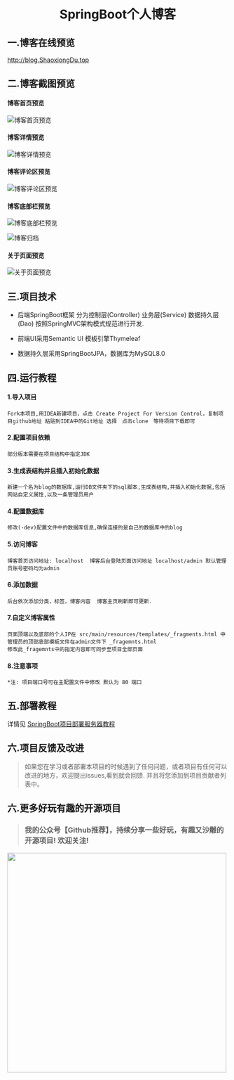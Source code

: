 # <center>SpringBoot个人博客</center>

## 一.博客在线预览

<a href='http://blog.shaoxiongdu.top' target ='_blank' >http://blog.ShaoxiongDu.top </a>


## 二.博客截图预览 &nbsp;&nbsp;&nbsp;

#### 博客首页预览

![博客首页预览](https://gitee.com/ShaoxiongDu/imageBed/raw/master/image-20210323210101326.png)

#### 博客详情预览

![博客详情预览](https://gitee.com/ShaoxiongDu/imageBed/raw/master/image-20210323210154613.png)

#### 博客评论区预览

![博客评论区预览](https://gitee.com/ShaoxiongDu/imageBed/raw/master/image-20210323210236492.png)

#### 博客底部栏预览

![博客底部栏预览](https://gitee.com/ShaoxiongDu/imageBed/raw/master/image-20210323210302817.png)

![博客归档](https://gitee.com/ShaoxiongDu/imageBed/raw/master/image-20210323210329394.png)

#### 关于页面预览

![关于页面预览](https://gitee.com/ShaoxiongDu/imageBed/raw/master/image-20210323210350355.png)


## 三.项目技术

* 后端SpringBoot框架 分为控制层(Controller) 业务层(Service) 数据持久层(Dao) 按照SpringMVC架构模式规范进行开发.

* 前端UI采用Semantic UI 模板引擎Thymeleaf 

* 数据持久层采用SpringBootJPA，数据库为MySQL8.0

## 四.运行教程

#### 1.导入项目

    Fork本项目,用IDEA新建项目，点击 Create Project For Version Control，复制项目github地址 粘贴到IDEA中的Git地址 选择　点击clone　等待项目下载即可

#### 2.配置项目依赖

    部分版本需要在项目结构中指定JDK

#### 3.生成表结构并且插入初始化数据

    新建一个名为blog的数据库,运行DB文件夹下的sql脚本,生成表结构,并插入初始化数据,包括网站自定义属性,以及一条管理员用户

#### 4.配置数据库

    修改(-dev)配置文件中的数据库信息,确保连接的是自己的数据库中的blog

#### 5.访问博客

    博客首页访问地址: localhost  博客后台登陆页面访问地址 localhost/admin 默认管理员账号密码均为admin

#### 6.添加数据

    后台依次添加分类，标签，博客内容  博客主页刷新即可更新.

#### 7.自定义博客属性

    页面顶端以及底部的个人IP在 src/main/resources/templates/_fragments.html 中 
    管理员的顶部底部模板文件在admin文件下 _fragemnts.html
    修改此_fragemnts中的指定内容即可同步至项目全部页面

#### 8.注意事项

    *注: 项目端口号可在主配置文件中修改 默认为 80 端口

## 五.部署教程

详情见 [SpringBoot项目部署服务器教程](https://zhuanlan.zhihu.com/p/97787791)

## 六.项目反馈及改进

> 如果您在学习或者部署本项目的时候遇到了任何问题，或者项目有任何可以改进的地方，欢迎提出issues,看到就会回馈.
> 并且将您添加到项目贡献者列表中。

## 六.更多好玩有趣的开源项目

> ### 我的公众号【Github推荐】，持续分享一些好玩，有趣又沙雕的开源项目! 欢迎关注!

<img src="https://gitee.com/ShaoxiongDu/imageBed/raw/master/development/VXshare.jpg" width='500' />